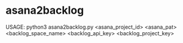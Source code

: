 # asana2backlog

USAGE: python3 asana2backlog.py <asana_project_id> <asana_pat> <backlog_space_name> <backlog_api_key> <backlog_project_key>